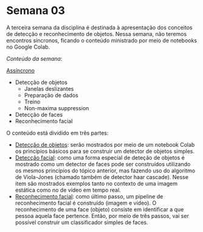 # Semana 03

A terceira semana da disciplina é destinada à apresentação dos conceitos de detecção e reconhecimento de objetos. Nessa semana, não teremos encontros síncronos, ficando o conteúdo ministrado por meio de notebooks no Google Colab.

*Conteúdo da semana*:

[Assíncrono](./aula05/)
- Detecção de objetos
	- Janelas deslizantes
	- Preparação de dados
	- Treino
	- Non-maxima suppression
- Detecção de faces
- Reconhecimento facial

O conteúdo está dividido em três partes:
- [Detecção de objetos](./aula05/object_detection/): serão mostrados por meio de um notebook Colab os princípios básicos para se construir um detector de objetos simples.
- [Detecção facial](./aula05/face_detection/): como uma forma especial de deteção de objetos é mostrado como um detector de faces pode ser construídos utilizando os mesmos princípios do tópico anterior, mas fazendo uso do algoritmo de Viola-Jones (chamado também de detector haar cascade). Nesse item são mostrados exemplos tanto no contexto de uma imagem estática como no de vídeo em tempo real.
- [Reconhecimento facial](./aula05/face_recognition/): como último passo, um pipeline de reconhecimento facial é construído (imagem e vídeo). O reconhecimento de uma face (objeto) consiste em identificar a que pessoa aquela face pertence. Então, por meio de três passos, vai ser possível construir um classificador simples de faces.
